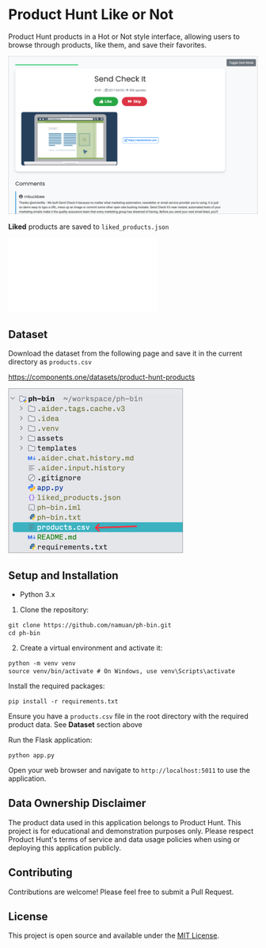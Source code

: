 # Product Hunt Like or Not

Product Hunt products in a Hot or Not style interface, 
allowing users to browse through products, like them, and save their favorites.

![img.png](/assets/demo.png)

**Liked** products are saved to `liked_products.json`

![img.png](assets/liked-products.img)

## Dataset

Download the dataset from the following page and save it in the current directory as `products.csv`

https://components.one/datasets/product-hunt-products

![img.png](assets/csv-file.png)

## Setup and Installation

- Python 3.x

1. Clone the repository:

```shell
git clone https://github.com/namuan/ph-bin.git
cd ph-bin
```

2. Create a virtual environment and activate it:

```shell
python -m venv venv
source venv/bin/activate # On Windows, use venv\Scripts\activate
```
Install the required packages:

```shell
pip install -r requirements.txt
```

Ensure you have a `products.csv` file in the root directory with the required product data. 
See **Dataset** section above 

Run the Flask application:

```shell
python app.py
```

Open your web browser and navigate to `http://localhost:5011` to use the application.

## Data Ownership Disclaimer

The product data used in this application belongs to Product Hunt. 
This project is for educational and demonstration purposes only. 
Please respect Product Hunt's terms of service and data usage policies when using or deploying this application publicly.

## Contributing

Contributions are welcome! Please feel free to submit a Pull Request.

## License

This project is open source and available under the [MIT License](LICENSE).
